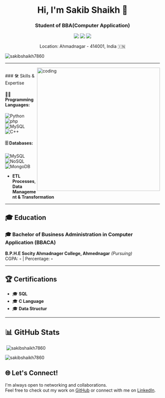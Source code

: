 <h1 align="center">Hi, I'm Sakib Shaikh 👋</h1>
<h3 align="center">Student of BBA(Computer Application)</h3>
<p align="center">
  <a href="mailto:sakibshaikh0784@gmail.com"><img src="https://img.shields.io/badge/Email-sakibshaikh0784@gmail.com-red?style=flat-square&logo=gmail"></a>
  <a href="https://www.linkedin.com/in/sakib-shaikh-aa970a2a0/"><img src="https://img.shields.io/badge/SakibShaikh-blue?style=flat-square&logo=linkedin"></a>
  <a href="https://github.com/sakibshaikh7860"><img src="https://img.shields.io/badge/GitHub-sakibshaikh7860-black?style=flat-square&logo=github"></a>
</p>

<p align="center">Location: Ahmadnagar - 414001, India 🇮🇳</p>


<p align="left"> <img src="https://komarev.com/ghpvc/?username=sakibshaikh7860&label=Profile%20views&color=0e75b6&style=flat" alt="sakibshaikh7860" /></p>

---
<img align="right" alt="coding" width="400" padding-top="50px" src="https://user-images.githubusercontent.com/55389276/140866485-8fb1c876-9a8f-4d6a-98dc-08c4981eaf70.gif">
<br>
### 🛠️ Skills & Expertise

#### 👨‍💻 Programming Languages:
![Python](https://img.shields.io/badge/Python-3776AB?style=flat-square&logo=python&logoColor=white)
![php](https://img.shields.io/badge/php-4a5f9d?style=flat-square&logo=php&logoColor=white)
![MySQL](https://img.shields.io/badge/MySQL-4479A1?style=flat-square&logo=mysql&logoColor=white)
![C++](https://img.shields.io/badge/C++-00599C?style=flat-round&logo=&logocolor=white)

#### 🗄️ Databases:
![MySQL](https://img.shields.io/badge/MySQL-4479A1?style=flat-square&logo=mysql&logoColor=white)
![NoSQL](https://img.shields.io/badge/NoSQL-4a5f9d?style=flat-square)
![MongoDB](https://img.shields.io/badge/MongoDB-4EA94B?style=flat-square&logo=mongodb&logoColor=white)
- **ETL Processes**, **Data Management & Transformation**

---

## 🎓 Education

### 🎓 Bachelor of Business Administration in Computer Application (BBACA)  
**B.P.H.E Socity Ahmadnager College, Ahmednagar** *(Pursuing)*  
CGPA: **-** | Percentage: **-**

---

## 🏆 Certifications

- 🎓 **SQL** 
- 🎓 **C Language**
- 🎓 **Data Structur**

---
## <font size="5">📊 GitHub Stats</font>
<p>&nbsp;<img align="center" src="https://github-readme-stats.vercel.app/api?username=sakibshaikh7860&show_icons=true&locale=en" alt="sakibshaikh7860" /></p>

<p><img align="center" src="https://github-readme-streak-stats.herokuapp.com/?user=sakibshaikh7860&" alt="sakibshaikh7860" /></p>



## 🌐 Let's Connect!
I'm always open to networking and collaborations.  
Feel free to check out my work on [GitHub](https://github.com/sakibshaikh7860) or connect with me on [LinkedIn](https://www.linkedin.com/in/sakib-shaikh-aa970a2a0/).

